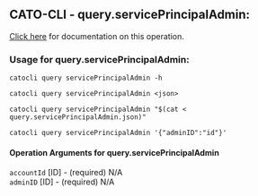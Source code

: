 
## CATO-CLI - query.servicePrincipalAdmin:
[Click here](https://api.catonetworks.com/documentation/#query-query.servicePrincipalAdmin) for documentation on this operation.

### Usage for query.servicePrincipalAdmin:

`catocli query servicePrincipalAdmin -h`

`catocli query servicePrincipalAdmin <json>`

`catocli query servicePrincipalAdmin "$(cat < query.servicePrincipalAdmin.json)"`

`catocli query servicePrincipalAdmin '{"adminID":"id"}'`


#### Operation Arguments for query.servicePrincipalAdmin ####

`accountId` [ID] - (required) N/A    
`adminID` [ID] - (required) N/A    
